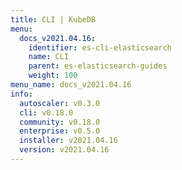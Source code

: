 ```yaml
---
title: CLI | KubeDB
menu:
  docs_v2021.04.16:
    identifier: es-cli-elasticsearch
    name: CLI
    parent: es-elasticsearch-guides
    weight: 100
menu_name: docs_v2021.04.16
info:
  autoscaler: v0.3.0
  cli: v0.18.0
  community: v0.18.0
  enterprise: v0.5.0
  installer: v2021.04.16
  version: v2021.04.16
---
```


